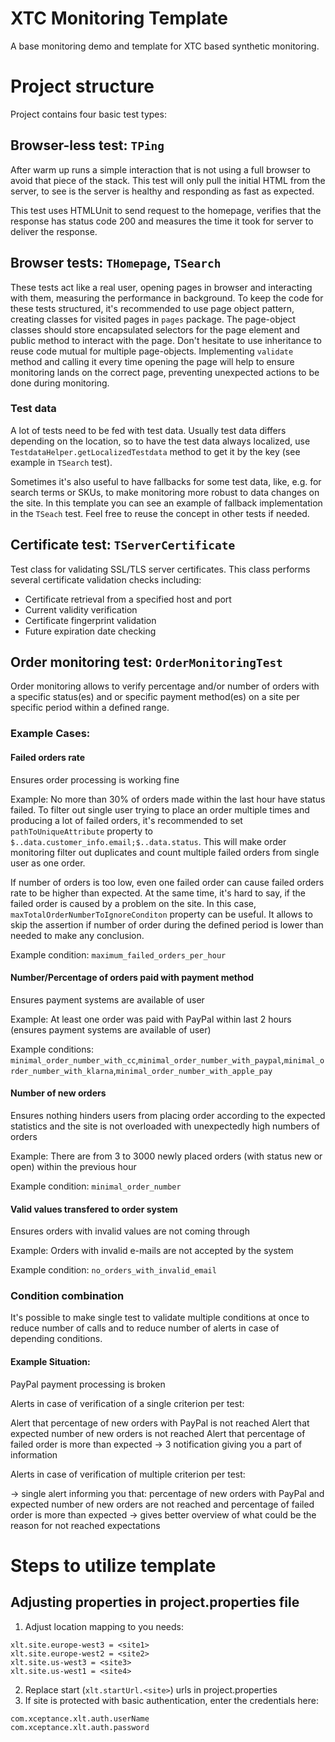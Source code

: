 # XTC Monitoring Template
A base monitoring demo and template for XTC based synthetic monitoring.

# Project structure

Project contains four basic test types:

## Browser-less test: `TPing`

After warm up runs a simple interaction that is not using a full browser to avoid that piece of the stack. This test will only pull the initial HTML from the server, to see is the server is healthy and responding as fast as expected.

This test uses HTMLUnit to send request to the homepage, verifies that the response has status code 200 and measures the time it took for server to deliver the response.

## Browser tests: `THomepage`, `TSearch`

These tests act like a real user, opening pages in browser and interacting with them, measuring the performance in background. To keep the code for these tests structured, it's recommended to use page object pattern, creating classes for visited pages in `pages` package. The page-object classes should store encapsulated selectors for the page element and public method to interact with the page. Don't hesitate to use inheritance to reuse code mutual for multiple page-objects. Implementing `validate` method and calling it every time opening the page will help to ensure monitoring lands on the correct page, preventing unexpected actions to be done during monitoring.

### Test data

A lot of tests need to be fed with test data. Usually test data differs depending on the location, so to have the test data always localized, use `TestdataHelper.getLocalizedTestdata` method to get it by the key (see example in `TSearch` test).

Sometimes it's also useful to have fallbacks for some test data, like, e.g. for search terms or SKUs, to make monitoring more robust to data changes on the site. In this template you can see an example of fallback implementation in the `TSeach` test. Feel free to reuse the concept in other tests if needed.


## Certificate test: `TServerCertificate`

Test class for validating SSL/TLS server certificates. This class performs several certificate validation checks including:
 * Certificate retrieval from a specified host and port
 * Current validity verification
 * Certificate fingerprint validation
 * Future expiration date checking
 
## Order monitoring test: `OrderMonitoringTest`

Order monitoring allows to verify percentage and/or number of orders with a specific status(es) and or specific payment method(es) on a site per specific period within a defined range.

### Example Cases:

#### Failed orders rate 

Ensures order processing is working fine

Example:
No more than 30% of orders made within the last hour have status failed. To filter out single user trying to place an order multiple times and producing a lot of failed orders, it's recommended to set `pathToUniqueAttribute` property to `$..data.customer_info.email;$..data.status`. This will make order monitoring filter out duplicates and count multiple failed orders from single user as one order.

If number of orders is too low, even one failed order can cause failed orders rate to be higher than expected. At the same time, it's hard to say, if the failed order is caused by a problem on the site. In this case, `maxTotalOrderNumberToIgnoreConditon` property can be useful. It allows to skip the assertion if number of order during the defined period is lower than needed to make any conclusion.

Example condition: `maximum_failed_orders_per_hour`

#### Number/Percentage of orders paid with payment method

Ensures payment systems are available of user

Example: At least one order was paid with PayPal within last 2 hours (ensures payment systems are available of user)

Example conditions: `minimal_order_number_with_cc`,`minimal_order_number_with_paypal`,`minimal_order_number_with_klarna`,`minimal_order_number_with_apple_pay`

#### Number of new orders

Ensures nothing hinders users from placing order according to the expected statistics and the site is not overloaded with unexpectedly high numbers of orders

Example: There are from 3 to 3000 newly placed orders (with status new or open) within the previous hour

Example condition: `minimal_order_number`

#### Valid values transfered to order system

Ensures orders with invalid values are not coming through

Example: Orders with invalid e-mails are not accepted by the system

Example condition: `no_orders_with_invalid_email`

### Condition combination

It's possible to make single test to validate multiple conditions at once to reduce number of calls and to reduce number of alerts in case of depending conditions.

#### Example Situation:

PayPal payment processing is broken

Alerts in case of verification of a single criterion per test:

Alert that percentage of new orders with PayPal is not reached
Alert that expected number of new orders is not reached
Alert that percentage of failed order is more than expected
→ 3 notification giving you a part of information

Alerts in case of verification of multiple criterion per test:

→ single alert informing you that:  percentage of new orders with PayPal and expected number of new orders are not reached and percentage of failed order is more than expected → gives better overview of what could be the reason for not reached expectations


# Steps to utilize template

## Adjusting properties in project.properties file

1. Adjust location mapping to you needs:
```
xlt.site.europe-west3 = <site1>
xlt.site.europe-west2 = <site2>
xlt.site.us-west3 = <site3>
xlt.site.us-west1 = <site4>
```
2. Replace start (`xlt.startUrl.<site>`) urls in project.properties
3. If site is protected with basic authentication, enter the credentials here:
```
com.xceptance.xlt.auth.userName
com.xceptance.xlt.auth.password 
```

